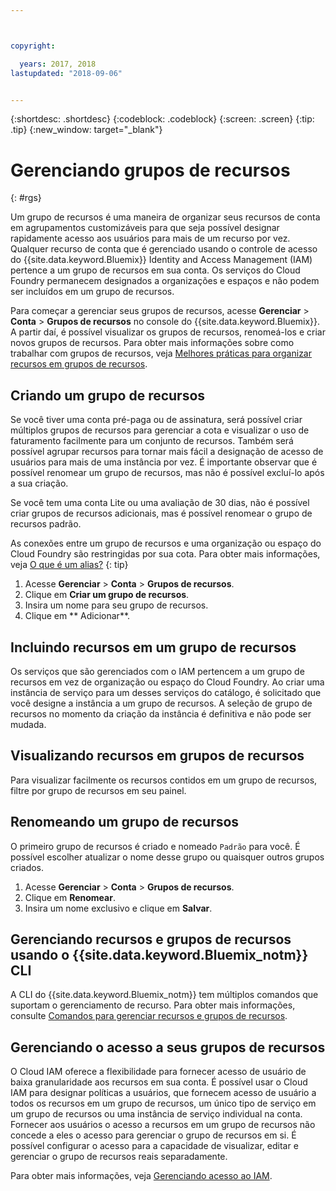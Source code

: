 ```yaml
---



copyright:

  years: 2017, 2018
lastupdated: "2018-09-06"


---
```


{:shortdesc: .shortdesc}
{:codeblock: .codeblock}
{:screen: .screen}
{:tip: .tip}
{:new_window: target="_blank"}

# Gerenciando grupos de recursos
{: #rgs}

Um grupo de recursos é uma maneira de organizar seus recursos de conta em agrupamentos customizáveis para que seja possível designar rapidamente acesso aos usuários para mais de um recurso por vez. Qualquer recurso de conta que é gerenciado usando o controle de acesso do {{site.data.keyword.Bluemix}} Identity and Access Management (IAM) pertence a um grupo de recursos em sua conta. Os serviços do Cloud Foundry permanecem designados a organizações e espaços e não podem ser incluídos em um grupo de recursos.

Para começar a gerenciar seus grupos de recursos, acesse **Gerenciar** &gt; **Conta** &gt; **Grupos de recursos** no console do {{site.data.keyword.Bluemix}}. A partir daí, é possível visualizar os grupos de recursos, renomeá-los e criar novos grupos de recursos. Para obter mais informações sobre como trabalhar com grupos de recursos, veja [Melhores práticas para organizar recursos em grupos de recursos](/docs/resources/bestpractice_rgs.html#bp_resourcegroups).


## Criando um grupo de recursos

Se você tiver uma conta pré-paga ou de assinatura, será possível criar múltiplos grupos de recursos para gerenciar a cota e visualizar o uso de faturamento facilmente para um conjunto de recursos. Também será possível agrupar recursos para tornar mais fácil a designação de acesso de usuários para mais de uma instância por vez. É importante observar que é possível renomear um grupo de recursos, mas não é possível excluí-lo após a sua criação.

Se você tem uma conta Lite ou uma avaliação de 30 dias, não é possível criar grupos de recursos adicionais, mas é possível renomear o grupo de recursos padrão.

As conexões entre um grupo de recursos e uma organização ou espaço do Cloud Foundry são restringidas por sua cota. Para obter mais informações, veja [O que é um alias?](/docs/resources/connecting_apps.html#what_is_alias)
{: tip}

1. Acesse **Gerenciar** &gt; **Conta** &gt; **Grupos de recursos**.
2. Clique em **Criar um grupo de recursos**.
3. Insira um nome para seu grupo de recursos.
4. Clique em ** Adicionar**.

## Incluindo recursos em um grupo de recursos

Os serviços que são gerenciados com o IAM pertencem a um grupo de recursos em vez de organização ou espaço do Cloud Foundry. Ao criar uma instância de serviço para um desses serviços do catálogo,
é solicitado que você designe a instância a um grupo de recursos. A seleção de grupo de recursos no momento da
criação da instância é definitiva e não pode ser mudada.

## Visualizando recursos em grupos de recursos

Para visualizar facilmente os recursos contidos em um grupo de recursos, filtre por grupo de recursos em seu painel.

## Renomeando um grupo de recursos

O primeiro grupo de recursos é criado e nomeado `Padrão` para você. É possível escolher atualizar o nome desse grupo ou quaisquer outros grupos criados.

1. Acesse **Gerenciar** &gt; **Conta** &gt; **Grupos de recursos**.
2. Clique em **Renomear**.
3. Insira um nome exclusivo e clique em **Salvar**.

## Gerenciando recursos e grupos de recursos usando o {{site.data.keyword.Bluemix_notm}} CLI

A CLI do {{site.data.keyword.Bluemix_notm}} tem múltiplos comandos que suportam o gerenciamento de recurso. Para obter mais informações, consulte [Comandos para gerenciar recursos e grupos de recursos](/docs/cli/reference/ibmcloud/cli_resource_group.html#ibmcloud_commands_resource).

## Gerenciando o acesso a seus grupos de recursos

O Cloud IAM oferece a flexibilidade para fornecer acesso de usuário de baixa granularidade aos recursos em sua conta. É possível usar o Cloud IAM para designar políticas a usuários, que fornecem acesso de usuário a todos os recursos em um grupo de recursos, um único tipo de serviço em um grupo de recursos ou uma instância de serviço individual na conta. Fornecer aos usuários o acesso a recursos em um grupo de recursos não concede a eles o acesso para gerenciar o grupo de recursos em si. É possível configurar o acesso para a capacidade de visualizar, editar e gerenciar o grupo de recursos reais separadamente.

Para obter mais informações, veja [Gerenciando acesso ao IAM](/docs/iam/mngiam.html#iammanidaccser).
